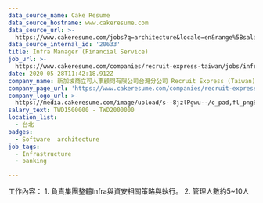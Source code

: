```yaml
---
data_source_name: Cake Resume
data_source_hostname: www.cakeresume.com
data_source_url: >-
  https://www.cakeresume.com/jobs?q=architecture&locale=en&range%5Bsalary_range%5D%5Bmin%5D=1000000&page=4
data_source_internal_id: '20633'
title: Infra Manager (Financial Service)
job_url: >-
  https://www.cakeresume.com/companies/recruit-express-taiwan/jobs/infra-manager-financial-service
date: 2020-05-28T11:42:18.912Z
company_name: 新加坡商立可人事顧問有限公司台灣分公司 Recruit Express (Taiwan)
company_page_url: 'https://www.cakeresume.com/companies/recruit-express-taiwan'
company_logo_url: >-
  https://media.cakeresume.com/image/upload/s--8jzlPgwu--/c_pad,fl_png8,h_200,w_200/v1566176619/pxugexvfcc68sz5kf2sn.png
salary_text: TWD1500000 - TWD2000000
location_list:
  - 台北
badges:
  - Software  architecture
job_tags:
  - Infrastructure
  - banking

---
```


工作內容： 1. 負責集團整體Infra與資安相關策略與執行。 2. 管理人數約5~10人
